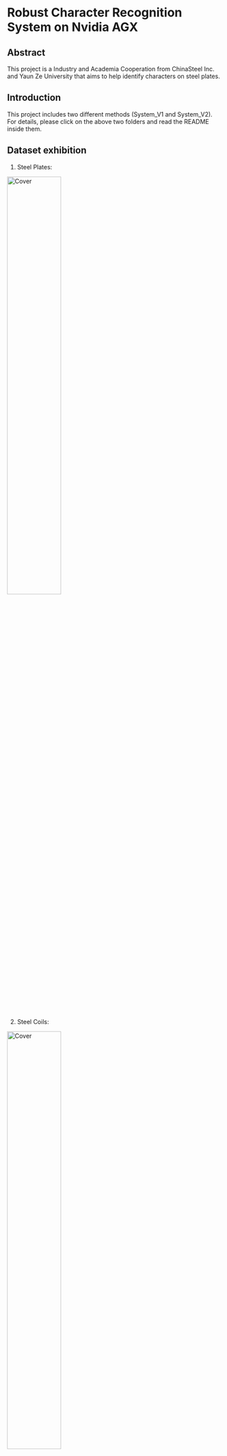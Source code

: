 # Robust Character Recognition System on Nvidia AGX

## Abstract
This project is a Industry and Academia Cooperation from ChinaSteel Inc. and Yaun Ze University that aims to help identify characters on steel plates.

## Introduction

This project includes two different methods (System_V1 and System_V2). For details, please click on the above two folders and read the README inside them.

## Dataset exhibition

1. Steel Plates:

<img src="https://user-images.githubusercontent.com/56544982/154431220-e3a90c64-1962-44c8-b298-56d27993de98.png" alt="Cover" width="50%"/>

2. Steel Coils:

<img src="https://user-images.githubusercontent.com/56544982/154430938-994a7c87-5ea6-4c39-80fd-401f922628a5.png" alt="Cover" width="50%"/>

## System Hardware Setting Exhibition

<img src="https://user-images.githubusercontent.com/56544982/154511296-12788e64-a9de-4bfb-9992-205174f549e3.png" alt="Cover" width="50%"/>

## System Interface Exhibition

<img src="https://user-images.githubusercontent.com/56544982/154509701-c7a5194c-625f-4dd8-ad45-58f7447a11f6.png" alt="Cover" width="50%"/>

<img src="https://user-images.githubusercontent.com/56544982/154509721-c07edd75-5076-46ea-9ed6-e3a3eb2f0670.png" alt="Cover" width="50%"/>

## Testing Results
By comparing system version 1 and version 2:

1. Testing steel plates:

<img src="https://user-images.githubusercontent.com/56544982/154429780-a433d19e-287e-46bc-b507-6eb2e394f553.png" alt="Cover" width="50%"/>

2. Testing steel coils by transfer learning (measure system's universality):

<img src="https://user-images.githubusercontent.com/56544982/154430151-230d6636-efb3-4543-9f8b-e0dca736f860.png" alt="Cover" width="50%"/>

## Demo Video

https://www.youtube.com/watch?v=7dJ7rLHM37Y

## Platforms/Requirements
1. Edge Computing Device: Nvidia AGX
2. Operating System: Linux
3. Programming Language: Python
4. Environment: Pytorch for System_V1 and Tensorflow for System_V2

## Contributors
Really thanks to all of them, I learned a lot from them!
- Supervisor: Professor Andrew Lin (andrewlin@g.yzu.edu.tw)
- Teammates: Stephen Li (cyli09701225@gmail.com), Jeffery Chen (s1063715@mail.yzu.edu.tw), Jenna Weng (JennaWeng0621@gmail.com)

## Reference
1. https://github.com/miemie2013/Pytorch-YOLOv4
2. https://github.com/clovaai/CRAFT-pytorch
